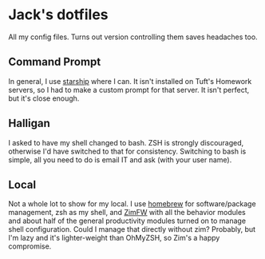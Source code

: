 # Jack's dotfiles
All my config files. Turns out version controlling them saves headaches too.

## Command Prompt
In general, I use [starship](https://starship.rs/) where I can. It isn't
installed on Tuft's Homework servers, so I had to make a custom prompt for
that server. It isn't perfect, but it's close enough.

## Halligan
I asked to have my shell changed to bash. ZSH is strongly discouraged,
otherwise I'd have switched to that for consistency. Switching to bash is
simple, all you need to do is email IT and ask (with your user name). 

## Local
Not a whole lot to show for my local. I use [homebrew](https://brew.sh) for
software/package management, zsh as my shell, and [ZimFW](https://zimfw.sh/)
with all the behavior modules and about half of the general productivity
modules turned on to manage shell configuration. Could I manage that directly
without zim? Probably, but I'm lazy and it's lighter-weight than OhMyZSH, so
Zim's a happy compromise.